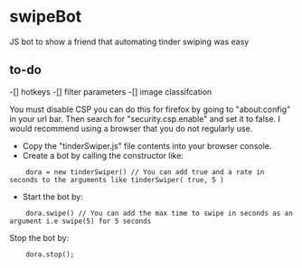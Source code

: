 # swipeBot
JS bot to show a friend that automating tinder swiping was easy

## to-do
-[] hotkeys
-[] filter parameters
-[] image classifcation

You must disable CSP you can do this for firefox by going to "about:config" in your url bar. Then search for "security.csp.enable" and set it to false. I would recommend using a browser that you do not regularly use.

- Copy the "tinderSwiper.js" file contents into your browser console.
- Create a bot by calling the constructor like:
```
    dora = new tinderSwiper() // You can add true and a rate in seconds to the arguments like tinderSwiper( true, 5 )
```
- Start the bot by:
```
    dora.swipe() // You can add the max time to swipe in seconds as an argument i.e swipe(5) for 5 seconds
```
Stop the bot by:
```
    dora.stop();

```
